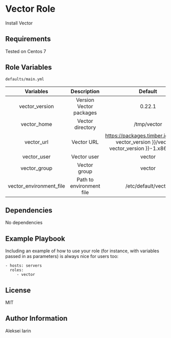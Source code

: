 Vector Role
=========

Install Vector

Requirements
------------

Tested on Centos 7

Role Variables
--------------

`defaults/main.yml`

|        Variables        |       Description        |                           Default                            |
| :---------------------: | :----------------------: | :----------------------------------------------------------: |
|     vector_version      | Version Vector packages  |                            0.22.1                            |
|       vector_home       |     Vector directory     |                         /tmp/vector                          |
|       vector_url        |        Vector URL        | https://packages.timber.io/vector/{{ vector_version }}/vector-{{ vector_version }}-1.x86_64.rpm |
|       vector_user       |       Vector user        |                            vector                            |
|      vector_group       |       Vector group       |                            vector                            |
| vector_environment_file | Path to environment file |                     /etc/default/vector                      |



Dependencies
------------

No dependencies

Example Playbook
----------------

Including an example of how to use your role (for instance, with variables passed in as parameters) is always nice for users too:

    - hosts: servers
      roles:
         - vector

License
-------

MIT

Author Information
------------------

Aleksei Iarin
